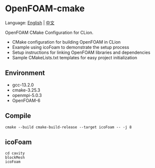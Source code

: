 # OpenFOAM-cmake

Language: [English](README.md) | [中文](README_zh.md)

OpenFOAM CMake Configuration for CLion.

* CMake configuration for building OpenFOAM in CLion
* Example using icoFoam to demonstrate the setup process
* Setup instructions for linking OpenFOAM libraries and dependencies
* Sample CMakeLists.txt templates for easy project initialization

## Environment

* gcc-13.2.0
* cmake-3.25.3
* openmpi-5.0.3
* OpenFOAM-6

## Compile

```shell
cmake --build cmake-build-release --target icoFoam -- -j 8
```

## icoFoam

```shell
cd cavity
blockMesh
icoFoam
```
